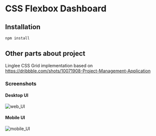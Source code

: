 # CSS Flexbox Dashboard

<!-- https://cssflexboxdashboard.netlify.app/ -->

## Installation

```bash
npm install
```

## Other parts about project

Linglee CSS Grid implementation based on https://dribbble.com/shots/10071908-Project-Management-Application

### Screenshots

#### Desktop UI

![web_UI](https://user-images.githubusercontent.com/20819760/92442877-507f8680-f1b9-11ea-92f2-a1dd13ab771b.png)


#### Mobile UI

![mobile_UI](https://user-images.githubusercontent.com/20819760/92442929-642aed00-f1b9-11ea-9960-603cd7b5a640.png)
